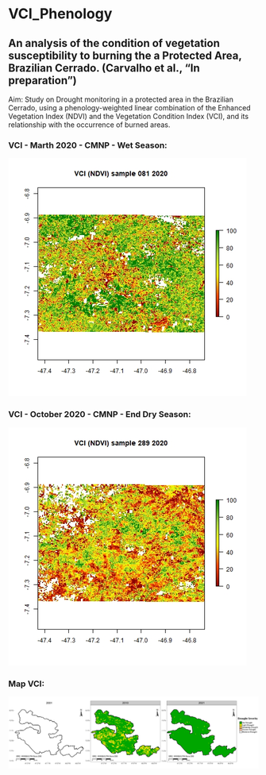 # VCI_Phenology
## An analysis of the condition of vegetation susceptibility to burning the a Protected Area, Brazilian Cerrado. (Carvalho et al., “In preparation”)
   Aim: Study on Drought monitoring in a protected area in the Brazilian Cerrado, using a phenology-weighted linear combination of the Enhanced Vegetation Index (NDVI) and the Vegetation Condition Index (VCI), and its relationship with the occurrence of burned areas.

### VCI - Marth 2020 - CMNP - Wet Season:
<img src="/image/march_2020.jpg" alt="VCI-Marth 2020 - CMNP - Wet Season" />


### VCI - October 2020 - CMNP - End Dry Season:
<img src="/image/october_2020.jpg" alt="VCI-Marth 2020 - CMNP - Dry Season" />

### Map VCI:
<img src="/image/mapVCI_2001-2021-ok2.svg" alt="VCI 2001-2021 - CMNP" />
